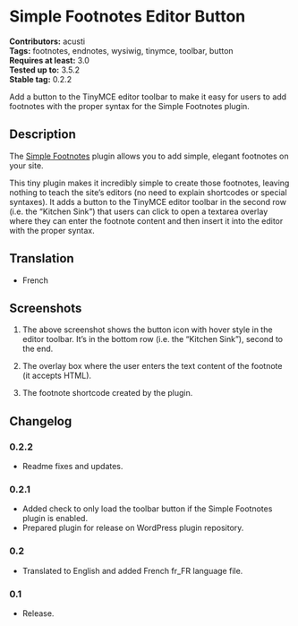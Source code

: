 # Simple Footnotes Editor Button #
__Contributors:__ acusti  
__Tags:__ footnotes, endnotes, wysiwig, tinymce, toolbar, button  
__Requires at least:__ 3.0  
__Tested up to:__ 3.5.2  
__Stable tag:__ 0.2.2  

Add a button to the TinyMCE editor toolbar to make it easy for users to add footnotes with the proper syntax for the Simple Footnotes plugin.

## Description ##

The [Simple Footnotes](http://wordpress.org/plugins/simple-footnotes/) plugin allows you to add simple, elegant footnotes on your site.

This tiny plugin makes it incredibly simple to create those footnotes, leaving nothing to teach the site’s editors (no need to explain shortcodes or special syntaxes). It adds a button to the TinyMCE editor toolbar in the second row (i.e. the “Kitchen Sink”) that users can click to open a textarea overlay where they can enter the footnote content and then insert it into the editor with the proper syntax.

## Translation ##

* French

## Screenshots ##

1. The above screenshot shows the button icon with hover style in the editor toolbar. It’s in the bottom row (i.e. the “Kitchen Sink”), second to the end.

2. The overlay box where the user enters the text content of the footnote (it accepts HTML).

3. The footnote shortcode created by the plugin.

## Changelog ##

### 0.2.2 ###
* Readme fixes and updates.

### 0.2.1 ###
* Added check to only load the toolbar button if the Simple Footnotes plugin is enabled.
* Prepared plugin for release on WordPress plugin repository.

### 0.2 ###
* Translated to English and added French fr_FR language file.

### 0.1 ###
* Release.
